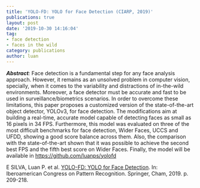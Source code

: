 ```yaml
---
title: 'YOLO-FD: YOLO for Face Detection (CIARP, 2019)'
publications: true
layout: post
date: '2019-10-30 14:16:04'
tag:
- face detection
- faces in the wild
category: publications
author: luan
---
```


***Abstract**:*
Face detection is a fundamental step for any face analysis approach.
However, it remains as an unsolved problem in computer vision,
specially, when it comes to the variability and distractions of
in-the-wild environments.
Moreover, a face detector must be accurate and fast to be
used in surveillance/biometrics scenarios.
In order to overcome these limitations, this paper proposes
a customized version of the state-of-the-art 
object detector, YOLOv3, for face detection.
The modifications aim at building a real-time, accurate
model capable of detecting faces as small as 16 pixels
in 34 FPS.
Furthermore, this model was evaluated on three of the
most difficult benchmarks for face detection, 
Wider Faces, UCCS and UFDD,
showing a good score balance across them.
Also, the comparison with the state-of-the-art
shown that it was possible to achieve the
second best FPS and the fifth best score
on Wider Faces.
Finally, the model will be available in 
https://github.com/luanps/yolofd

E SILVA, Luan P. et al. [YOLO-FD: YOLO for Face Detection](https://link.springer.com/chapter/10.1007/978-3-030-33904-3_19). In: Iberoamerican Congress on Pattern Recognition. Springer, Cham, 2019. p. 209-218.
